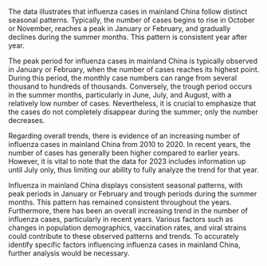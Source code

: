 The data illustrates that influenza cases in mainland China follow distinct seasonal patterns. Typically, the number of cases begins to rise in October or November, reaches a peak in January or February, and gradually declines during the summer months. This pattern is consistent year after year.

The peak period for influenza cases in mainland China is typically observed in January or February, when the number of cases reaches its highest point. During this period, the monthly case numbers can range from several thousand to hundreds of thousands. Conversely, the trough period occurs in the summer months, particularly in June, July, and August, with a relatively low number of cases. Nevertheless, it is crucial to emphasize that the cases do not completely disappear during the summer; only the number decreases.

Regarding overall trends, there is evidence of an increasing number of influenza cases in mainland China from 2010 to 2020. In recent years, the number of cases has generally been higher compared to earlier years. However, it is vital to note that the data for 2023 includes information up until July only, thus limiting our ability to fully analyze the trend for that year.

Influenza in mainland China displays consistent seasonal patterns, with peak periods in January or February and trough periods during the summer months. This pattern has remained consistent throughout the years. Furthermore, there has been an overall increasing trend in the number of influenza cases, particularly in recent years. Various factors such as changes in population demographics, vaccination rates, and viral strains could contribute to these observed patterns and trends. To accurately identify specific factors influencing influenza cases in mainland China, further analysis would be necessary.